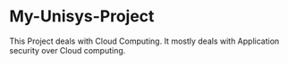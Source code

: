 My-Unisys-Project
=================

This Project deals with Cloud Computing. It mostly deals with Application security over Cloud computing.
